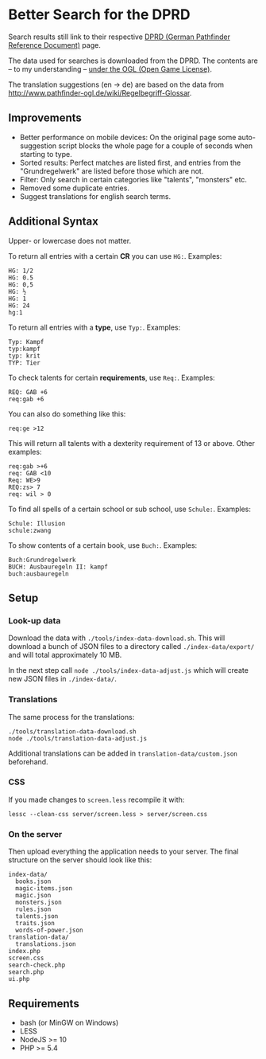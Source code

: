 # Better Search for the DPRD

Search results still link to their respective [DPRD (German Pathfinder Reference Document)](http://prd.5footstep.de/) page.

The data used for searches is downloaded from the DPRD. The contents are – to my understanding – [under the OGL (Open Game License)](http://prd.5footstep.de/FAQ/Deutsches-PRD-und-Nutzungsrechte).

The translation suggestions (en -> de) are based on the data from http://www.pathfinder-ogl.de/wiki/Regelbegriff-Glossar.


## Improvements

* Better performance on mobile devices: On the original page some auto-suggestion script blocks the whole page for a couple of seconds when starting to type.
* Sorted results: Perfect matches are listed first, and entries from the "Grundregelwerk" are listed before those which are not.
* Filter: Only search in certain categories like "talents", "monsters" etc.
* Removed some duplicate entries.
* Suggest translations for english search terms.


## Additional Syntax

Upper- or lowercase does not matter.

To return all entries with a certain **CR** you can use `HG:`. Examples:

    HG: 1/2
    HG: 0.5
    HG: 0,5
    HG: ½
    HG: 1
    HG: 24
    hg:1

To return all entries with a **type**, use `Typ:`. Examples:

    Typ: Kampf
    typ:kampf
    typ: krit
    TYP: Tier

To check talents for certain **requirements**, use `Req:`. Examples:

    REQ: GAB +6
    req:gab +6

You can also do something like this:

    req:ge >12

This will return all talents with a dexterity requirement of 13 or above. Other examples:

    req:gab >+6
    req: GAB <10
    Req: WE>9
    REQ:zs> 7
    req: wil > 0

To find all spells of a certain school or sub school, use `Schule:`. Examples:

    Schule: Illusion
    schule:zwang

To show contents of a certain book, use `Buch:`. Examples:

    Buch:Grundregelwerk
    BUCH: Ausbauregeln II: kampf
    buch:ausbauregeln



## Setup


### Look-up data

Download the data with `./tools/index-data-download.sh`. This will download a bunch of JSON files to a directory called `./index-data/export/` and will total approximately 10 MB.

In the next step call `node ./tools/index-data-adjust.js` which will create new JSON files in `./index-data/`.


### Translations

The same process for the translations:

```
./tools/translation-data-download.sh
node ./tools/translation-data-adjust.js
```

Additional translations can be added in `translation-data/custom.json` beforehand.


### CSS

If you made changes to `screen.less` recompile it with:

    lessc --clean-css server/screen.less > server/screen.css


### On the server

Then upload everything the application needs to your server. The final structure on the server should look like this:

    index-data/
      books.json
      magic-items.json
      magic.json
      monsters.json
      rules.json
      talents.json
      traits.json
      words-of-power.json
    translation-data/
      translations.json
    index.php
    screen.css
    search-check.php
    search.php
    ui.php


## Requirements

* bash (or MinGW on Windows)
* LESS
* NodeJS >= 10
* PHP >= 5.4
